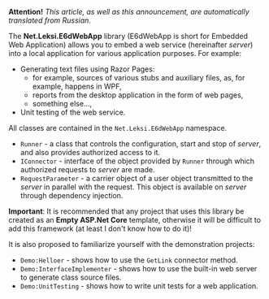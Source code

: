 **Attention!** _This article, as well as this announcement, are automatically translated from Russian_.

The **Net.Leksi.E6dWebApp** library (E6dWebApp is short for Embedded Web Application) allows you to embed a web service (hereinafter _server_) into a local application for various application purposes. For example:
- Generating text files using Razor Pages:
     + for example, sources of various stubs and auxiliary files, as, for example, happens in WPF,
     + reports from the desktop application in the form of web pages,
     + something else...,
- Unit testing of the web service.

All classes are contained in the `Net.Leksi.E6dWebApp` namespace.

* `Runner` - a class that controls the configuration, start and stop of _server_, and also provides authorized access to it.
* `IConnector` - interface of the object provided by `Runner` through which authorized requests to _server_ are made.
* `RequestParameter` - a carrier object of a user object transmitted to the _server_ in parallel with the request. This object is available on _server_ through dependency injection.

**Important**: It is recommended that any project that uses this library be created as an **Empty ASP.Net Core** template, otherwise it will be difficult to add this framework (at least I don't know how to do it)!

It is also proposed to familiarize yourself with the demonstration projects:
- `Demo:Helloer` - shows how to use the `GetLink` connector method.
- `Demo:InterfaceImplementer` - shows how to use the built-in web server to generate class source files.
- `Demo:UnitTesting` - shows how to write unit tests for a web application.

